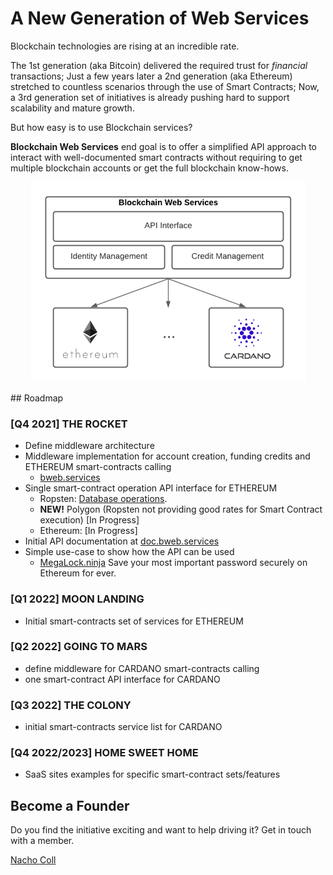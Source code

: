 # A New Generation of Web Services

Blockchain technologies are rising at an incredible rate.

The 1st generation (aka Bitcoin) delivered the required trust for _financial_ transactions; Just a few years later a 2nd generation (aka Ethereum) stretched to countless scenarios through the use of Smart Contracts; Now, a 3rd generation set of initiatives is already pushing hard to support scalability and mature growth.

But how easy is to use Blockchain services?

**Blockchain Web Services** end goal is to offer a simplified API approach to interact with well-documented smart contracts without requiring to get multiple blockchain accounts or get the full blockchain know-hows.

<p align="center">
  <img src="img/BWS_API_Layer_small.png" />
</p>
## <a name="roadmap"></a>Roadmap

### [Q4 2021] **THE ROCKET**

- Define middleware architecture
- Middleware implementation for account creation, funding credits and ETHEREUM smart-contracts calling
  - [bweb.services](https://bweb.services/)
- Single smart-contract operation API interface for ETHEREUM
  - Ropsten: [Database operations](https://github.com/NachoColl/blockchain-web-services/tree/Ethereum.Database.Immutable/contracts/ethereum).
  - **NEW!** Polygon (Ropsten not providing good rates for Smart Contract execution) [In Progress]
  - Ethereum: [In Progress]
- Initial API documentation at [doc.bweb.services](https://doc.bweb.services/)
- Simple use-case to show how the API can be used
  - [MegaLock.ninja](https://megalock.ninja) Save your most important password securely on Ethereum for ever.

### [Q1 2022] **MOON LANDING**

- Initial smart-contracts set of services for ETHEREUM

### [Q2 2022] **GOING TO MARS**

- define middleware for CARDANO smart-contracts calling
- one smart-contract API interface for CARDANO

### [Q3 2022] **THE COLONY**

- initial smart-contracts service list for CARDANO

### [Q4 2022/2023] **HOME SWEET HOME**

- SaaS sites examples for specific smart-contract sets/features

## Become a Founder

Do you find the initiative exciting and want to help driving it? Get in touch with a member.

[Nacho Coll](https://www.linkedin.com/in/nacho-coll/)
